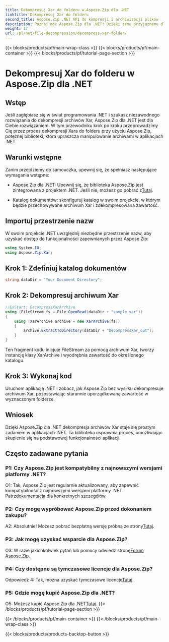 ```yaml
---
title: Dekompresuj Xar do folderu w Aspose.Zip dla .NET
linktitle: Dekompresuj Xar do folderu
second_title: Aspose.Zip .NET API do kompresji i archiwizacji plików
description: Poznaj moc Aspose.Zip dla .NET! Dzięki temu przyjaznemu dla użytkownika samouczkowi możesz łatwo zdekompresować archiwa Xar. Ulepsz swoje doświadczenie programistyczne .NET.
weight: 17
url: /pl/net/file-decompression/decompress-xar-folder/
---
```


{{< blocks/products/pf/main-wrap-class >}}
{{< blocks/products/pf/main-container >}}
{{< blocks/products/pf/tutorial-page-section >}}

# Dekompresuj Xar do folderu w Aspose.Zip dla .NET

## Wstęp

Jeśli zagłębiasz się w świat programowania .NET i szukasz niezawodnego rozwiązania do dekompresji archiwów Xar, Aspose.Zip dla .NET jest dla Ciebie rozwiązaniem. W tym przewodniku krok po kroku przeprowadzimy Cię przez proces dekompresji Xara do folderu przy użyciu Aspose.Zip, potężnej biblioteki, która upraszcza manipulowanie archiwami w aplikacjach .NET.

## Warunki wstępne

Zanim przejdziemy do samouczka, upewnij się, że spełniasz następujące wymagania wstępne:

-  Aspose.Zip dla .NET: Upewnij się, że biblioteka Aspose.Zip jest zintegrowana z projektem .NET. Jeśli nie, możesz go pobrać z[Tutaj](https://releases.aspose.com/zip/net/).

- Katalog dokumentów: skonfiguruj katalog w swoim projekcie, w którym będzie przechowywane archiwum Xar i zdekompresowana zawartość.

## Importuj przestrzenie nazw

W swoim projekcie .NET uwzględnij niezbędne przestrzenie nazw, aby uzyskać dostęp do funkcjonalności zapewnianych przez Aspose.Zip:

```csharp
using System.IO;
using Aspose.Zip.Xar;
```

## Krok 1: Zdefiniuj katalog dokumentów

```csharp
string dataDir = "Your Document Directory";
```

## Krok 2: Dekompresuj archiwum Xar

```csharp
//ExStart: DecompressXarArchive
using (FileStream fs = File.OpenRead(dataDir + "sample.xar"))
{
    using (XarArchive archive = new XarArchive(fs))
    {
        archive.ExtractToDirectory(dataDir + "DecompressXar_out");
    }
}
```

Ten fragment kodu inicjuje FileStream za pomocą archiwum Xar, tworzy instancję klasy XarArchive i wyodrębnia zawartość do określonego katalogu.

## Krok 3: Wykonaj kod

Uruchom aplikację .NET i zobacz, jak Aspose.Zip bez wysiłku dekompresuje archiwum Xar, pozostawiając starannie uporządkowaną zawartość w wyznaczonym folderze.

## Wniosek

Dzięki Aspose.Zip dla .NET dekompresja archiwów Xar staje się prostym zadaniem w aplikacjach .NET. Ta biblioteka usprawnia proces, umożliwiając skupienie się na podstawowej funkcjonalności aplikacji.


## Często zadawane pytania

### P1: Czy Aspose.Zip jest kompatybilny z najnowszymi wersjami platformy .NET?

 O1: Tak, Aspose.Zip jest regularnie aktualizowany, aby zapewnić kompatybilność z najnowszymi wersjami platformy .NET. Patrz[dokumentacja](https://reference.aspose.com/zip/net/) dla konkretnych szczegółów.

### P2: Czy mogę wypróbować Aspose.Zip przed dokonaniem zakupu?

 A2: Absolutnie! Możesz pobrać bezpłatną wersję próbną ze strony[Tutaj](https://releases.aspose.com/).

### P3: Jak mogę uzyskać wsparcie dla Aspose.Zip?

 O3: W razie jakichkolwiek pytań lub pomocy odwiedź stronę[Forum Aspose.Zip](https://forum.aspose.com/c/zip/37).

### P4: Czy dostępne są tymczasowe licencje dla Aspose.Zip?

 Odpowiedź 4: Tak, można uzyskać tymczasowe licencje[Tutaj](https://purchase.aspose.com/temporary-license/).

### P5: Gdzie mogę kupić Aspose.Zip dla .NET?

 O5: Możesz kupić Aspose.Zip dla .NET[Tutaj](https://purchase.aspose.com/buy).
{{< /blocks/products/pf/tutorial-page-section >}}

{{< /blocks/products/pf/main-container >}}
{{< /blocks/products/pf/main-wrap-class >}}

{{< blocks/products/products-backtop-button >}}
